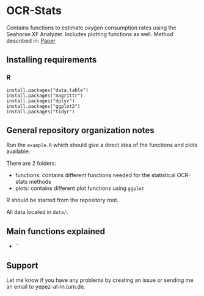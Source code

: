 # OCR-Stats

Contains functions to estimate oxygen consumption rates using the Seahorse XF Analyzer. Includes plotting functions as well.
Method described in: [Paper](https://i12g-gagneurweb.in.tum.de/project/genetic_diagnosis/)


## Installing requirements
### R

```{r}
install.packages("data.table")
install.packages("magrittr")
install.packages("dplyr")
install.packages("ggplot2")
install.packages("tidyr")
```

## General repository organization notes

Run the `example.R` which should give a direct idea of the functions and plots available.

There are 2 folders:

- functions: contains different functions needed for the statistical OCR-stats methods
- plots: contains different plot functions using `ggplot`

R should be started from the repository root.

All data located in `data/`.

## Main functions explained

- ``


## Support

Let me know if you have any problems by creating an issue or sending me an email to yepez-at-in.tum.de.
